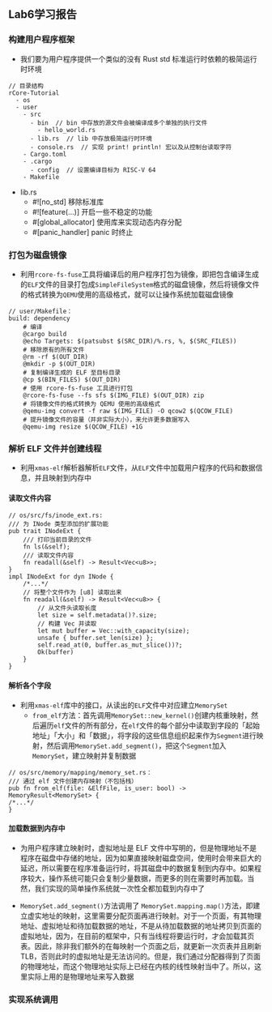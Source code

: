 ## Lab6学习报告

### 构建用户程序框架

* 我们要为用户程序提供一个类似的没有 Rust std 标准运行时依赖的极简运行时环境

```
// 目录结构
rCore-Tutorial
  - os
  - user
    - src
      - bin  // bin 中存放的源文件会被编译成多个单独的执行文件
        - hello_world.rs
      - lib.rs  // lib 中存放极简运行时环境
      - console.rs  // 实现 print! println! 宏以及从控制台读取字符
    - Cargo.toml
    - .cargo
      - config  // 设置编译目标为 RISC-V 64
    - Makefile
```
* lib.rs
  * #![no_std] 移除标准库
  * #![feature(...)] 开启一些不稳定的功能
  * #[global_allocator] 使用库来实现动态内存分配
  * #[panic_handler] panic 时终止

### 打包为磁盘镜像

* 利用`rcore-fs-fuse`工具将编译后的用户程序打包为镜像，即把包含编译生成的`ELF`文件的目录打包成`SimpleFileSystem`格式的磁盘镜像，然后将镜像文件的格式转换为`QEMU`使用的高级格式，就可以让操作系统加载磁盘镜像
```
// user/Makefile：
build: dependency
    # 编译
    @cargo build
    @echo Targets: $(patsubst $(SRC_DIR)/%.rs, %, $(SRC_FILES))
    # 移除原有的所有文件
    @rm -rf $(OUT_DIR)
    @mkdir -p $(OUT_DIR)
    # 复制编译生成的 ELF 至目标目录
    @cp $(BIN_FILES) $(OUT_DIR)
    # 使用 rcore-fs-fuse 工具进行打包
    @rcore-fs-fuse --fs sfs $(IMG_FILE) $(OUT_DIR) zip
    # 将镜像文件的格式转换为 QEMU 使用的高级格式
    @qemu-img convert -f raw $(IMG_FILE) -O qcow2 $(QCOW_FILE)
    # 提升镜像文件的容量（并非实际大小），来允许更多数据写入
    @qemu-img resize $(QCOW_FILE) +1G
```

### 解析 ELF 文件并创建线程

* 利用`xmas-elf`解析器解析`ELF`文件，从`ELF`文件中加载用户程序的代码和数据信息，并且映射到内存中

#### 读取文件内容

```
// os/src/fs/inode_ext.rs:
/// 为 INode 类型添加的扩展功能
pub trait INodeExt {
    /// 打印当前目录的文件
    fn ls(&self);
    /// 读取文件内容
    fn readall(&self) -> Result<Vec<u8>>;
}
impl INodeExt for dyn INode {
    /*...*/
    // 将整个文件作为 [u8] 读取出来
    fn readall(&self) -> Result<Vec<u8>> {
        // 从文件头读取长度
        let size = self.metadata()?.size;
        // 构建 Vec 并读取
        let mut buffer = Vec::with_capacity(size);
        unsafe { buffer.set_len(size) };
        self.read_at(0, buffer.as_mut_slice())?;
        Ok(buffer)
    }
}
```
#### 解析各个字段
* 利用`xmas-elf`库中的接口，从读出的`ELF`文件中对应建立`MemorySet`
  * `from_elf`方法：首先调用`MemorySet::new_kernel()`创建内核重映射，然后遍历`elf`文件的所有部分，在`elf`文件的每个部分中读取到字段的「起始地址」「大小」和「数据」，将字段的这些信息组织起来作为`Segment`进行映射，然后调用`MemorySet.add_segment()`，把这个`Segment`加入`MemorySet`，建立映射并复制数据
```
// os/src/memory/mapping/memory_set.rs：
/// 通过 elf 文件创建内存映射（不包括栈）
pub fn from_elf(file: &ElfFile, is_user: bool) -> MemoryResult<MemorySet> {
/*...*/
}
```
#### 加载数据到内存中

* 为用户程序建立映射时，虚拟地址是 ELF 文件中写明的，但是物理地址不是程序在磁盘中存储的地址，因为如果直接映射磁盘空间，使用时会带来巨大的延迟，所以需要在程序准备运行时，将其磁盘中的数据复制到内存中。如果程序较大，操作系统可能只会复制少量数据，而更多的则在需要时再加载。当然，我们实现的简单操作系统就一次性全都加载到内存中了

* `MemorySet.add_segment()`方法调用了 `MemorySet.mapping.map()`方法，即建立虚实地址的映射，这里需要分配页面再进行映射。对于一个页面，有其物理地址、虚拟地址和待加载数据的地址，不是从待加载数据的地址拷贝到页面的虚拟地址，因为，在目前的框架中，只有当线程将要运行时，才会加载其页表。因此，除非我们额外的在每映射一个页面之后，就更新一次页表并且刷新 TLB，否则此时的虚拟地址是无法访问的。但是，我们通过分配器得到了页面的物理地址，而这个物理地址实际上已经在内核的线性映射当中了。所以，这里实际上用的是物理地址来写入数据

### 实现系统调用
